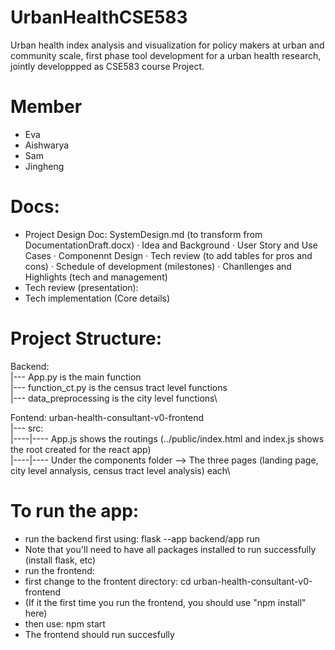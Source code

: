 # UrbanHealthCSE583

Urban health index analysis and visualization for policy makers at urban and community scale, first phase tool development for a urban health research, jointly developpped as CSE583 course Project.

# Member

- Eva
- Aishwarya
- Sam
- Jingheng

# Docs:

- Project Design Doc: SystemDesign.md (to transform from DocumentationDraft.docx)
  · Idea and Background
  · User Story and Use Cases
  · Componennt Design
  · Tech review (to add tables for pros and cons)
  · Schedule of development (milestones)
  · Chanllenges and Highlights (tech and management)
- Tech review (presentation):
- Tech implementation (Core details)


# Project Structure:
Backend:\
|--- App.py is the main function\
|--- function_ct.py is the census tract level functions\
|--- data_preprocessing is the city level functions\

Fontend: urban-health-consultant-v0-frontend\
|--- src: \
|----|---- App.js shows the routings (../public/index.html and index.js shows the root created for the react app)\
|----|---- Under the components folder --> The three pages (landing page, city level annalysis, census tract level analysis) each\

# To run the app:
- run the backend first using: flask --app backend/app run
-   Note that you'll need to have all packages installed to run successfully (install flask, etc)
- run the frontend:
-   first change to the frontent directory: cd urban-health-consultant-v0-frontend
-   (If it the first time you run the frontend, you should use "npm install" here)
-   then use: npm start
-   The frontend should run succesfully
